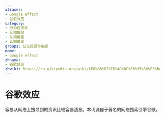 ```yaml
---
aliases:
- Google effect
- 谷歌效应
category:
- 行为经济学
- 认知偏见
- 认知偏差
- 认知偏误
groups: 记忆错误与偏差
name:
- Google effect
zhname:
- 谷歌效应
zhwiki: https://zh.wikipedia.org/wiki/%E8%B0%B7%E6%AD%8C%E6%95%88%E5%BA%94
---
```


# 谷歌效应

容易从网络上搜寻到的资讯比较容易遗忘。本词源自于著名的网络搜索引擎谷歌。

